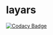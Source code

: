 # layars
[![Codacy Badge](https://api.codacy.com/project/badge/Grade/145c8aa30f4a4f9799ca7e85e697999b)](https://app.codacy.com/gh/layars/layars?utm_source=github.com&utm_medium=referral&utm_content=layars/layars&utm_campaign=Badge_Grade_Settings)